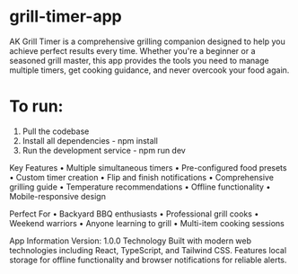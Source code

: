 # grill-timer-app
AK Grill Timer is a comprehensive grilling companion designed to help you achieve perfect results every time. Whether you're a beginner or a seasoned grill master, this app provides the tools you need to manage multiple timers, get cooking guidance, and never overcook your food again.

# To run:
 1. Pull the codebase
 2. Install all dependencies - npm install
 3. Run the development service - npm run dev

Key Features
• Multiple simultaneous timers
• Pre-configured food presets
• Custom timer creation
• Flip and finish notifications
• Comprehensive grilling guide
• Temperature recommendations
• Offline functionality
• Mobile-responsive design

Perfect For
• Backyard BBQ enthusiasts
• Professional grill cooks
• Weekend warriors
• Anyone learning to grill
• Multi-item cooking sessions

App Information
Version: 1.0.0
Technology
Built with modern web technologies including React, TypeScript, and Tailwind CSS. Features local storage for offline functionality and browser notifications for reliable alerts.
